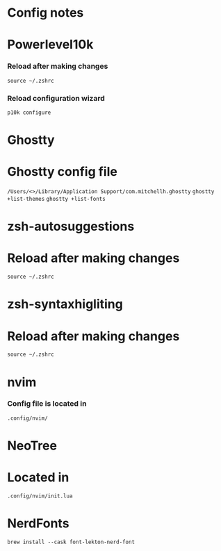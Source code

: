 # Config notes

# Powerlevel10k 
### Reload after making changes
`source ~/.zshrc`
### Reload configuration wizard
`p10k configure`

# Ghostty
# Ghostty config file
`/Users/<>/Library/Application Support/com.mitchellh.ghostty`
`ghostty +list-themes`
`ghostty +list-fonts`

# zsh-autosuggestions
# Reload after making changes
`source ~/.zshrc`

# zsh-syntaxhigliting

# Reload after making changes
`source ~/.zshrc`

# nvim
### Config file is located in 
`.config/nvim/`

# NeoTree
# Located in 
`.config/nvim/init.lua`
# NerdFonts

`brew install --cask font-lekton-nerd-font` 

